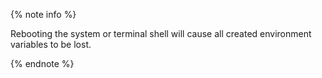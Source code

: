{% note info %}

Rebooting the system or terminal shell will cause all created environment variables to be lost.

{% endnote %}
